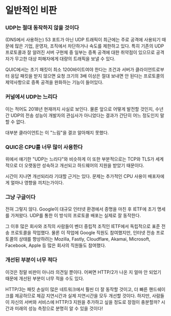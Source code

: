 # 일반적인 비판

### UDP는 절대 동작하지 않을 것이다

\(DNS에서 사용하는\) 53 포트가 아닌 UDP 트래픽이 최근에는 주로 공격에 사용되기 때문에 많은 기업, 운영자, 조직에서 차단하거나 속도를 제한하고 있다. 특히 기존의 UDP 프로토콜과 잘 알려진 서버 구현체 중 일부는 증폭 공격에 대한 취약점이 있으므로 공격자가 무고한 대상 피해자에게 대량의 트래픽을 보낼 수 있다.

QUIC에서는 초기 패킷이 최소 1200바이트여야 한다는 조건과 서버가 클라이언트로부터 응답 패킷을 받지 않으면 요청 크기의 3배 이상은 절대 보내면 안 된다는 프로토콜의 제약사항으로 증폭 공격을 완화하는 기능이 들어있다.

### 커널에서 UDP는 느리다

이는 적어도 2018년 현재까지 사실로 보인다. 물론 앞으로 어떻게 발전할 것인지, 수년간 UDP의 전송 성능이 개발자의 관심사가 아니었다는 결과가 간단히 어느 정도인지 말할 수 없다.

대부분 클라이언트는 이 "느림"을 결코 알아채지 못했다.

### QUIC은 CPU를 너무 많이 사용한다

위에서 얘기한 "UDP는 느리다"와 비슷하게 이 또한 부분적으로는 TCP와 TLS가 세계적으로 더 오랫동안 성숙하고 개선되고 하드웨어의 지원을 받았기 때문이다.

시간이 지나면 개선되리라 기대할 근거는 있다. 문제는 추가적인 CPU 사용이 배포자에게 얼마나 영향을 끼치는가이다.

### 그냥 구글이다

전혀 그렇지 않다. Google이 대규모 인터넷 환경에서 증명을 마친 후 IETF에 초기 명세를 가져왔다. UDP를 통한 이 방식의 프로토콜 배포는 실제로 잘 동작한다.

그 이후 많은 회사와 조직의 사람들이 벤더 중립적 조직인 IETF에서 독립적으로 표준 전송 프로토콜을 작업했다. 물론 이 작업에 Google 직원도 참여했지만, 인터넷 전송 프로토콜의 상태를 향상하려는 Mozilla, Fastly, Cloudflare, Akamai, Microsoft, Facebook, Apple 등 많은 회사의 직원들도 참여했다.

### 개선된 부분이 너무 적다

이것은 정말 비판이 아니라 의견일 뿐이다. 어쩌면 HTTP/2가 나온 지 얼마 안 되었기 때문에 개선된 부분이 너무 적을 수도 있다.

HTTP/3는 패킷 손실이 많은 네트워크에서 훨씬 더 잘 동작할 것이고, 더 빠른 핸드쉐이크를 제공하므로 체감 지연시간과 실제 지연시간을 모두 개선할 것이다. 하지만, 사람들이 자신의 서버와 서비스에 HTTP/3 지원을 추가하고 싶을 정도로 장점이 충분할까? 시간과 미래의 성능 측정으로 분명히 알 수 있을 것이다!

